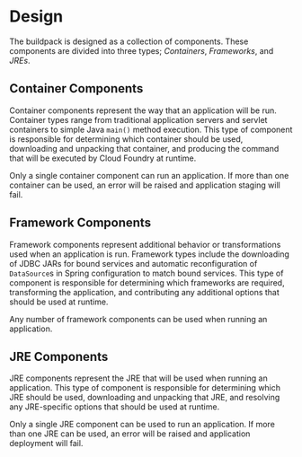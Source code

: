 # Design
The buildpack is designed as a collection of components.  These components are divided into three types; _Containers_, _Frameworks_, and _JREs_.

## Container Components
Container components represent the way that an application will be run.  Container types range from traditional application servers and servlet containers to simple Java `main()` method execution.  This type of component is responsible for determining which container should be used, downloading and unpacking that container, and producing the command that will be executed by Cloud Foundry at runtime.

Only a single container component can run an application.  If more than one container can be used, an error will be raised and application staging will fail.

## Framework Components
Framework components represent additional behavior or transformations used when an application is run.  Framework types include the downloading of JDBC JARs for bound services and automatic reconfiguration of `DataSource`s in Spring configuration to match bound services.  This type of component is responsible for determining which frameworks are required, transforming the application, and contributing any additional options that should be used at runtime.

Any number of framework components can be used when running an application.

## JRE Components
JRE components represent the JRE that will be used when running an application.  This type of component is responsible for determining which JRE should be used, downloading and unpacking that JRE, and resolving any JRE-specific options that should be used at runtime.

Only a single JRE component can be used to run an application.  If more than one JRE can be used, an error will be raised and application deployment will fail.
